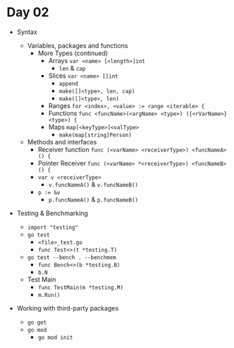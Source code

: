 # Day 02

- Syntax
  - Variables, packages and functions
    - More Types (continued)
      - Arrays `var <name> [<length>]int`
        - `len` & `cap`
      - Slices `var <name> []int`
        - `append`
        - `make([]<type>, len, cap)`
        - `make([]<type>, len)`
      - Ranges `for <index>, <value> := range <iterable> {`
      - Functions `func <funcName>(<argName> <type>) ({<rVarName>} <type>) {`
      - Maps `map[<keyType>]<valType>`
        - `make(map[string]Person)`
  - Methods and interfaces
    - Receiver function `func (<varName> <receiverType>) <funcNameA>() {`
    - Pointer Receiver `func (<varName> *<receiverType>) <funcNameB>() {`
    - `var v <receiverType>`
      - `v.funcNameA()` & `v.funcNameB()`
    - `p := &v`
      - `p.funcNameA()` & `p.funcNameB()`

- Testing & Benchmarking
  - `import "testing"`
  - `go test`
    - `<file>_test.go`
    - `func Test<>(t *testing.T)`
  - `go test --bench . --benchmem`
    - `func Bench<>(b *testing.B)`
    - `b.N`
  - Test Main
    - `func TestMain(m *testing.M)`
    - `m.Run()`

- Working with third-party packages
  - `go get`
  - `go mod`
    - `go mod init`
